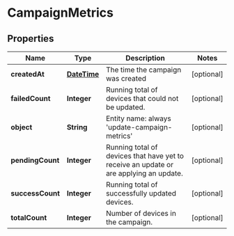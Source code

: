
# CampaignMetrics

## Properties
Name | Type | Description | Notes
------------ | ------------- | ------------- | -------------
**createdAt** | [**DateTime**](DateTime.md) | The time the campaign was created |  [optional]
**failedCount** | **Integer** | Running total of devices that could not be updated. |  [optional]
**object** | **String** | Entity name: always &#39;update-campaign-metrics&#39; |  [optional]
**pendingCount** | **Integer** | Running total of devices that have yet to receive an update or are applying an update. |  [optional]
**successCount** | **Integer** | Running total of successfully updated devices. |  [optional]
**totalCount** | **Integer** | Number of devices in the campaign. |  [optional]



